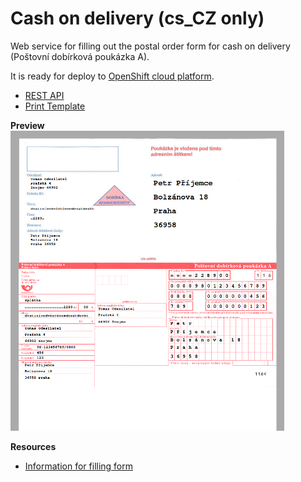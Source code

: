 # Cash on delivery (cs_CZ only)
Web service for filling out the postal order form for cash on delivery (Poštovní dobírková poukázka A).

It is ready for deploy to [OpenShift cloud platform](https://www.openshift.com/). 

- [REST API](http://kibo.github.io/cash_on_delivery/)
- [Print Template](https://www.postshop.cz/cs/archove-provedeni/postovni-poukazka-a-dobirkova-s-adresnim/p&id=50)

**Preview**<br />
![Preview](https://raw.githubusercontent.com/Kibo/cash_on_delivery/master/public/images/preview.png)

**Resources**
- [Information for filling form](http://www.ceskaposta.cz/sluzby/platebni-a-financni-sluzby-cr/postovni-poukazka-a)

